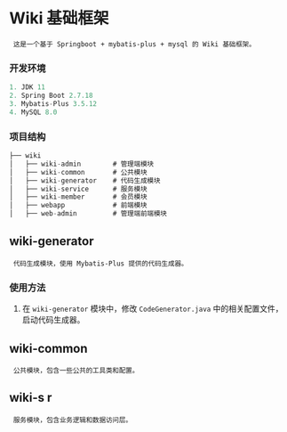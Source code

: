 # Wiki 基础框架

```Tip
 这是一个基于 Springboot + mybatis-plus + mysql 的 Wiki 基础框架。
```
### 开发环境
```kotlin notebook
1. JDK 11 
2. Spring Boot 2.7.18
3. Mybatis-Plus 3.5.12
4. MySQL 8.0
```
### 项目结构
```kotlin notebook  
├── wiki
│   ├── wiki-admin        # 管理端模块
│   ├── wiki-common       # 公共模块
│   ├── wiki-generator    # 代码生成模块
│   ├── wiki-service      # 服务模块    
│   ├── wiki-member       # 会员模块
│   ├── webapp            # 前端模块
│   ├── web-admin         # 管理端前端模块
```
## wiki-generator
```Tip
 代码生成模块，使用 Mybatis-Plus 提供的代码生成器。
```
### 使用方法
1. 在 `wiki-generator` 模块中，修改 `CodeGenerator.java` 中的相关配置文件，启动代码生成器。

## wiki-common
```Tip
 公共模块，包含一些公共的工具类和配置。
```

## wiki-s r
```Tip
 服务模块，包含业务逻辑和数据访问层。
```
